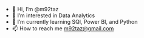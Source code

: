 - 👋 Hi, I’m @m92taz
- 👀 I’m interested in Data Analytics
- 🌱 I’m currently learning SQl, Power BI, and Python
- 📫 How to reach me m92taz@gmail.com

<!---
m92taz/m92taz is a ✨ special ✨ repository because its `README.md` (this file) appears on your GitHub profile.
You can click the Preview link to take a look at your changes.
--->
